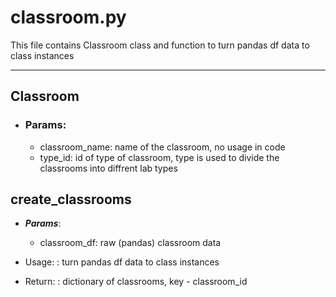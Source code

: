 # classroom.py
  
This file contains Classroom class and function to turn pandas df data to class instances  

---

## Classroom
* ### Params:
    * classroom_name: name of the classroom, no usage in code
    * type_id: id of type of classroom, 
  type is used to divide the classrooms into diffrent lab types

## create_classrooms
* ***Params***:
    * classroom_df: raw (pandas) classroom data

* Usage:
: turn pandas df data to class instances  

* Return:
: dictionary of classrooms, key - classroom_id